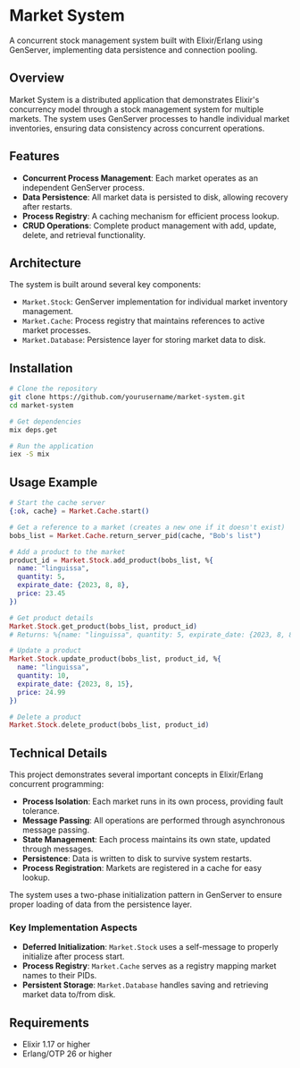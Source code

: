 # Market System

A concurrent stock management system built with Elixir/Erlang using GenServer, implementing data persistence and connection pooling.

## Overview

Market System is a distributed application that demonstrates Elixir's concurrency model through a stock management system for multiple markets. The system uses GenServer processes to handle individual market inventories, ensuring data consistency across concurrent operations.

## Features

- **Concurrent Process Management**: Each market operates as an independent GenServer process.
- **Data Persistence**: All market data is persisted to disk, allowing recovery after restarts.
- **Process Registry**: A caching mechanism for efficient process lookup.
- **CRUD Operations**: Complete product management with add, update, delete, and retrieval functionality.

## Architecture

The system is built around several key components:

- `Market.Stock`: GenServer implementation for individual market inventory management.
- `Market.Cache`: Process registry that maintains references to active market processes.
- `Market.Database`: Persistence layer for storing market data to disk.

## Installation

```bash
# Clone the repository
git clone https://github.com/yourusername/market-system.git
cd market-system

# Get dependencies
mix deps.get

# Run the application
iex -S mix
```

## Usage Example

```elixir
# Start the cache server
{:ok, cache} = Market.Cache.start()

# Get a reference to a market (creates a new one if it doesn't exist)
bobs_list = Market.Cache.return_server_pid(cache, "Bob's list")

# Add a product to the market
product_id = Market.Stock.add_product(bobs_list, %{
  name: "linguissa",
  quantity: 5,
  expirate_date: {2023, 8, 8},
  price: 23.45
})

# Get product details
Market.Stock.get_product(bobs_list, product_id)
# Returns: %{name: "linguissa", quantity: 5, expirate_date: {2023, 8, 8}, price: 23.45}

# Update a product
Market.Stock.update_product(bobs_list, product_id, %{
  name: "linguissa",
  quantity: 10,
  expirate_date: {2023, 8, 15},
  price: 24.99
})

# Delete a product
Market.Stock.delete_product(bobs_list, product_id)
```

## Technical Details

This project demonstrates several important concepts in Elixir/Erlang concurrent programming:

- **Process Isolation**: Each market runs in its own process, providing fault tolerance.
- **Message Passing**: All operations are performed through asynchronous message passing.
- **State Management**: Each process maintains its own state, updated through messages.
- **Persistence**: Data is written to disk to survive system restarts.
- **Process Registration**: Markets are registered in a cache for easy lookup.

The system uses a two-phase initialization pattern in GenServer to ensure proper loading of data from the persistence layer.

### Key Implementation Aspects

- **Deferred Initialization**: `Market.Stock` uses a self-message to properly initialize after process start.
- **Process Registry**: `Market.Cache` serves as a registry mapping market names to their PIDs.
- **Persistent Storage**: `Market.Database` handles saving and retrieving market data to/from disk.

## Requirements

- Elixir 1.17 or higher
- Erlang/OTP 26 or higher

